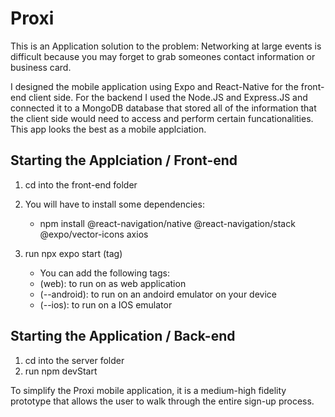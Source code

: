# Proxi

This is an Application solution to the problem: Networking at large events is difficult because you may forget to grab someones contact information or business card.

I designed the mobile application using Expo and React-Native for the front-end client side. For the backend I used the Node.JS and Express.JS and connected it to a MongoDB database that stored all of the information that the client side would need to access and perform certain funcationalities. This app looks the best as a mobile applciation.

## Starting the Applciation / Front-end

1. cd into the front-end folder
2. You will have to install some dependencies:
   - npm install @react-navigation/native @react-navigation/stack @expo/vector-icons axios

3. run npx expo start (tag)
   - You can add the following tags:
   - (web): to run on as web application
   - (--android): to run on an andoird emulator on your device
   - (--ios): to run on a IOS emulator
   
## Starting the Application / Back-end

1. cd into the server folder
2. run npm devStart

To simplify the Proxi mobile application, it is a medium-high fidelity prototype that allows the user to walk through the entire sign-up process.
